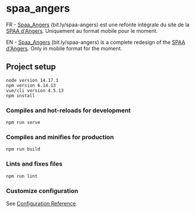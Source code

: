 # spaa_angers

FR - [Spaa_Angers](https://spaa-angers.netlify.app/) (bit.ly/spaa-angers) est une refonte intégrale du site de la [SPAA d'Angers](http://www.spaa-angers.com/). Uniquement au format mobile pour le moment.

EN - [Spaa_Angers](https://spaa-angers.netlify.app/) (bit.ly/spaa-angers) is a complete redesign of the [SPAA d'Angers](http://www.spaa-angers.com/). Only in mobile format for the moment.

## Project setup
```
node version 14.17.1
npm version 6.14.13
vue/cli version 4.5.13
npm install
```

### Compiles and hot-reloads for development
```
npm run serve
```

### Compiles and minifies for production
```
npm run build
```

### Lints and fixes files
```
npm run lint
```

### Customize configuration
See [Configuration Reference](https://cli.vuejs.org/config/).
